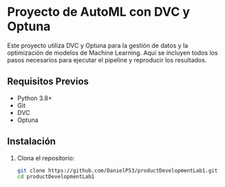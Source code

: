 # Proyecto de AutoML con DVC y Optuna

Este proyecto utiliza DVC y Optuna para la gestión de datos y la optimización de modelos de Machine Learning. Aquí se incluyen todos los pasos necesarios para ejecutar el pipeline y reproducir los resultados.

## Requisitos Previos
- Python 3.8+
- Git
- DVC
- Optuna

## Instalación
1. Clona el repositorio:
   ```bash
   git clone https://github.com/DanielP53/productDevelopmentLab1.git
   cd productDevelopmentLab1
